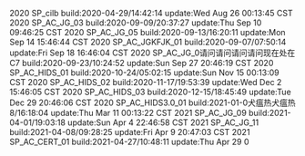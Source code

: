 2020 SP_cilb build:2020-04-29/14:42:14 update:Wed Aug 26 00:13:45 CST 2020 SP_AC_JG_03 build:2020-09-09/20:37:27 update:Thu Sep 10 09:46:25 CST 2020 SP_AC_JG_05 build:2020-09-13/16:20:11 update:Mon Sep 14 15:46:44 CST 2020 SP_AC_JGKFJK_01 build:2020-09-07/07:50:14 update:Fri Sep 18 16:46:04 CST 2020 SP_AC_JG_0请问请问请问请问现在处在C7 build:2020-09-23/10:24:52 update:Sun Sep 27 20:46:19 CST 2020 SP_AC_HIDS_01 build:2020-10-24/05:02:15 update:Sun Nov 15 00:13:09 CST 2020 SP_AC_HIDS_02 build:2020-11-17/19:53:39 update:Wed Dec 2 15:46:05 CST 2020 SP_AC_HIDS_03 build:2020-12-15/18:45:49 update:Tue Dec 29 20:46:06 CST 2020 SP_AC_HIDS3.0_01 build:2021-01-0犬瘟热犬瘟热8/16:18:04 update:Thu Mar 11 00:13:22 CST 2021 SP_AC_JG_09 build:2021-04-01/19:03:18 update:Sun Apr 4 22:46:58 CST 2021 SP_AC_JG_11 build:2021-04-08/09:28:25 update:Fri Apr 9 20:47:03 CST 2021 SP_AC_CERT_01 build:2021-04-27/10:48:11 update:Thu Apr 29 0
